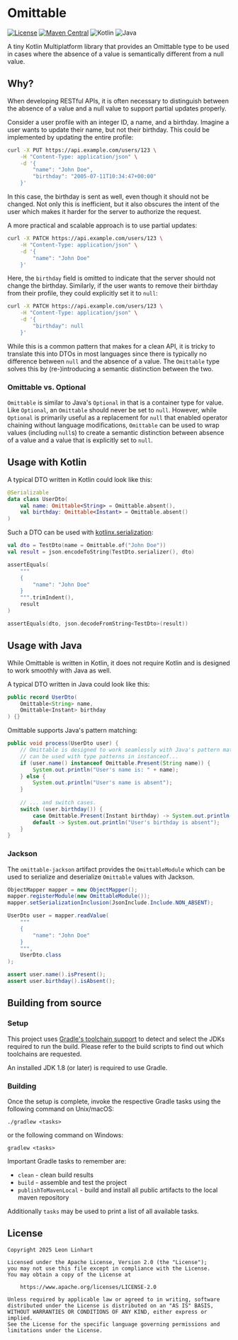 # Omittable

[![License](https://img.shields.io/badge/license-Apache%202.0-yellowgreen.svg?style=for-the-badge&label=License)](https://github.com/Osmerion/Omittable/blob/master/LICENSE)
[![Maven Central](https://img.shields.io/maven-central/v/com.osmerion.omittable/omittable.svg?style=for-the-badge&label=Maven%20Central)](https://maven-badges.herokuapp.com/maven-central/com.osmerion.omittable/omittable)
![Kotlin](https://img.shields.io/badge/Kotlin-2%2E2-green.svg?style=for-the-badge&color=a97bff&logo=Kotlin)
![Java](https://img.shields.io/badge/Java-17-green.svg?style=for-the-badge&color=b07219&logo=Java)

A tiny Kotlin Multiplatform library that provides an Omittable type to be used
in cases where the absence of a value is semantically different from a null
value.


## Why?

When developing RESTful APIs, it is often necessary to distinguish between the
absence of a value and a null value to support partial updates properly.

Consider a user profile with an integer ID, a name, and a birthday. Imagine a
user wants to update their name, but not their birthday. This could be
implemented by updating the entire profile:

```sh
curl -X PUT https://api.example.com/users/123 \
    -H "Content-Type: application/json" \
    -d '{
        "name": "John Doe",
        "birthday": "2005-07-11T10:34:47+00:00"
    }'
```

In this case, the birthday is sent as well, even though it should not be
changed. Not only this is inefficient, but it also obscures the intent of the
user which makes it harder for the server to authorize the request.

A more practical and scalable approach is to use partial updates:

```sh
curl -X PATCH https://api.example.com/users/123 \
    -H "Content-Type: application/json" \
    -d '{
        "name": "John Doe"
    }'
```

Here, the `birthday` field is omitted to indicate that the server should not
change the birthday. Similarly, if the user wants to remove their birthday from
their profile, they could explicitly set it to `null`:

```sh
curl -X PATCH https://api.example.com/users/123 \
    -H "Content-Type: application/json" \
    -d '{
        "birthday": null
    }'
```

While this is a common pattern that makes for a clean API, it is tricky to
translate this into DTOs in most languages since there is typically no
difference between `null` and the absence of a value. The `Omittable` type
solves this by (re-)introducing a semantic distinction between the two.


### Omittable vs. Optional

`Omittable` is similar to Java's `Optional` in that is a container type for
value. Like `Optional`, an `Omittable` should never be set to `null`. However,
while `Optional` is primarily useful as a replacement for `null` that enabled
operator chaining without language modifications, `Omittable` can be used to
wrap values (including `null`s) to create a semantic distinction between absence
of a value and a value that is explicitly set to `null`.


## Usage with Kotlin

A typical DTO written in Kotlin could look like this:

```kotlin
@Serializable
data class UserDto(
    val name: Omittable<String> = Omittable.absent(),
    val birthday: Omittable<Instant> = Omittable.absent()
)
```

Such a DTO can be used with [kotlinx.serialization](https://github.com/Kotlin/kotlinx.serialization):

```kotlin
val dto = TestDto(name = Omittable.of("John Doe"))
val result = json.encodeToString(TestDto.serializer(), dto)

assertEquals(
    """
    {
        "name": "John Doe"
    }
    """.trimIndent(),
    result
)

assertEquals(dto, json.decodeFromString<TestDto>(result))
```


## Usage with Java

While Omittable is written in Kotlin, it does not require Kotlin and is designed
to work smoothly with Java as well.

A typical DTO written in Java could look like this:

```java
public record UserDto(
    Omittable<String> name,
    Omittable<Instant> birthday
) {}
```

Omittable supports Java's pattern matching:

```java
public void process(UserDto user) {
    // Omittable is designed to work seamlessly with Java's pattern matching and
    // can be used with type patterns in instanceof...
    if (user.name() instanceof Omittable.Present(String name)) {
        System.out.println("User's name is: " + name);
    } else {
        System.out.println("User's name is absent");
    }
    
    // ... and switch cases.
    switch (user.birthday()) {
        case Omittable.Present(Instant birthday) -> System.out.println("User's birthday is: " + birthday);
        default -> System.out.println("User's birthday is absent");
    }
}
```


### Jackson

The `omittable-jackson` artifact provides the `OmittableModule` which can be
used to serialize and deserialize `Omittable` values with Jackson.

```java
ObjectMapper mapper = new ObjectMapper();
mapper.registerModule(new OmittableModule());
mapper.setSerializationInclusion(JsonInclude.Include.NON_ABSENT);

UserDto user = mapper.readValue(
    """
    {
        "name": "John Doe"
    }
    """,
    UserDto.class
);

assert user.name().isPresent();
assert user.birthday().isAbsent();
```


## Building from source

### Setup

This project uses [Gradle's toolchain support](https://docs.gradle.org/current/userguide/toolchains.html)
to detect and select the JDKs required to run the build. Please refer to the
build scripts to find out which toolchains are requested.

An installed JDK 1.8 (or later) is required to use Gradle.

### Building

Once the setup is complete, invoke the respective Gradle tasks using the
following command on Unix/macOS:

    ./gradlew <tasks>

or the following command on Windows:

    gradlew <tasks>

Important Gradle tasks to remember are:
- `clean`                   - clean build results
- `build`                   - assemble and test the project
- `publishToMavenLocal`     - build and install all public artifacts to the
                              local maven repository

Additionally `tasks` may be used to print a list of all available tasks.


## License

```
Copyright 2025 Leon Linhart

Licensed under the Apache License, Version 2.0 (the "License");
you may not use this file except in compliance with the License.
You may obtain a copy of the License at

    https://www.apache.org/licenses/LICENSE-2.0

Unless required by applicable law or agreed to in writing, software
distributed under the License is distributed on an "AS IS" BASIS,
WITHOUT WARRANTIES OR CONDITIONS OF ANY KIND, either express or implied.
See the License for the specific language governing permissions and
limitations under the License.
```
